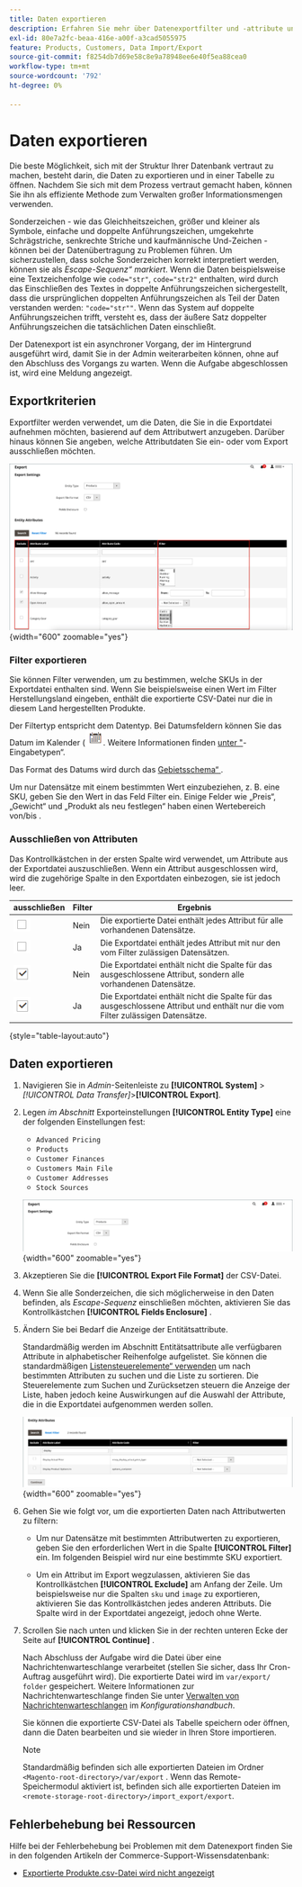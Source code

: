 ```yaml
---
title: Daten exportieren
description: Erfahren Sie mehr über Datenexportfilter und -attribute und darüber, wie Sie Daten aus Ihrem Store exportieren.
exl-id: 80e7a2fc-beaa-416e-a00f-a3cad5055975
feature: Products, Customers, Data Import/Export
source-git-commit: f8254db7d69e58c8e9a78948ee6e40f5ea88cea0
workflow-type: tm+mt
source-wordcount: '792'
ht-degree: 0%

---
```


# Daten exportieren

Die beste Möglichkeit, sich mit der Struktur Ihrer Datenbank vertraut zu machen, besteht darin, die Daten zu exportieren und in einer Tabelle zu öffnen. Nachdem Sie sich mit dem Prozess vertraut gemacht haben, können Sie ihn als effiziente Methode zum Verwalten großer Informationsmengen verwenden.

Sonderzeichen - wie das Gleichheitszeichen, größer und kleiner als Symbole, einfache und doppelte Anführungszeichen, umgekehrte Schrägstriche, senkrechte Striche und kaufmännische Und-Zeichen - können bei der Datenübertragung zu Problemen führen. Um sicherzustellen, dass solche Sonderzeichen korrekt interpretiert werden, können sie als _Escape-Sequenz“ markiert_. Wenn die Daten beispielsweise eine Textzeichenfolge wie `code="str"`, `code="str2"` enthalten, wird durch das Einschließen des Textes in doppelte Anführungszeichen sichergestellt, dass die ursprünglichen doppelten Anführungszeichen als Teil der Daten verstanden werden: `"code="str""`. Wenn das System auf doppelte Anführungszeichen trifft, versteht es, dass der äußere Satz doppelter Anführungszeichen die tatsächlichen Daten einschließt.

Der Datenexport ist ein asynchroner Vorgang, der im Hintergrund ausgeführt wird, damit Sie in der Admin weiterarbeiten können, ohne auf den Abschluss des Vorgangs zu warten. Wenn die Aufgabe abgeschlossen ist, wird eine Meldung angezeigt.

## Exportkriterien

Exportfilter werden verwendet, um die Daten, die Sie in die Exportdatei aufnehmen möchten, basierend auf dem Attributwert anzugeben. Darüber hinaus können Sie angeben, welche Attributdaten Sie ein- oder vom Export ausschließen möchten.

![Datenexportkriterien](./assets/data-export-entity-attributes-exclude.png){width="600" zoomable="yes"}

### Filter exportieren

Sie können Filter verwenden, um zu bestimmen, welche SKUs in der Exportdatei enthalten sind. Wenn Sie beispielsweise einen Wert im Filter Herstellungsland eingeben, enthält die exportierte CSV-Datei nur die in diesem Land hergestellten Produkte.

Der Filtertyp entspricht dem Datentyp. Bei Datumsfeldern können Sie das Datum im Kalender (![) ](../assets/icon-calendar.png). Weitere Informationen finden [ unter &quot;](../catalog/attributes-input-types.md)-Eingabetypen“.

Das Format des Datums wird durch das [Gebietsschema“ ](../getting-started/store-details.md#locale-options).

Um nur Datensätze mit einem bestimmten Wert einzubeziehen, z. B. eine SKU, geben Sie den Wert in das Feld Filter ein. Einige Felder wie „Preis“, „Gewicht“ und „Produkt als neu festlegen“ haben einen Wertebereich von/bis .

### Ausschließen von Attributen

Das Kontrollkästchen in der ersten Spalte wird verwendet, um Attribute aus der Exportdatei auszuschließen. Wenn ein Attribut ausgeschlossen wird, wird die zugehörige Spalte in den Exportdaten einbezogen, sie ist jedoch leer.

| ausschließen | Filter | Ergebnis |
|--- |--- |--- |
| ![Kontrollkästchen deaktiviert](../assets/checkbox-clear.png) | Nein | Die exportierte Datei enthält jedes Attribut für alle vorhandenen Datensätze. |
| ![Kontrollkästchen deaktiviert](../assets/checkbox-clear.png) | Ja | Die Exportdatei enthält jedes Attribut mit nur den vom Filter zulässigen Datensätzen. |
| ![Kontrollkästchen aktiviert](../assets/checkbox-selected.png) | Nein | Die Exportdatei enthält nicht die Spalte für das ausgeschlossene Attribut, sondern alle vorhandenen Datensätze. |
| ![Kontrollkästchen aktiviert](../assets/checkbox-selected.png) | Ja | Die Exportdatei enthält nicht die Spalte für das ausgeschlossene Attribut und enthält nur die vom Filter zulässigen Datensätze. |

{style="table-layout:auto"}

## Daten exportieren

1. Navigieren Sie in _Admin_-Seitenleiste zu **[!UICONTROL System]** > _[!UICONTROL Data Transfer]_>**[!UICONTROL Export]**.

1. Legen _im Abschnitt_ Exporteinstellungen **[!UICONTROL Entity Type]** eine der folgenden Einstellungen fest:

   - `Advanced Pricing`
   - `Products`
   - `Customer Finances`
   - `Customers Main File`
   - `Customer Addresses`
   - `Stock Sources`

   ![Einstellungen für den Datenexport](./assets/data-export-settings.png){width="600" zoomable="yes"}

1. Akzeptieren Sie die **[!UICONTROL Export File Format]** der CSV-Datei.

1. Wenn Sie alle Sonderzeichen, die sich möglicherweise in den Daten befinden, als _Escape-Sequenz_ einschließen möchten, aktivieren Sie das Kontrollkästchen **[!UICONTROL Fields Enclosure]** .

1. Ändern Sie bei Bedarf die Anzeige der Entitätsattribute.

   Standardmäßig werden im Abschnitt Entitätsattribute alle verfügbaren Attribute in alphabetischer Reihenfolge aufgelistet. Sie können die standardmäßigen [Listensteuerelemente“ verwenden](../getting-started/admin-grid-controls.md) um nach bestimmten Attributen zu suchen und die Liste zu sortieren. Die Steuerelemente zum Suchen und Zurücksetzen steuern die Anzeige der Liste, haben jedoch keine Auswirkungen auf die Auswahl der Attribute, die in die Exportdatei aufgenommen werden sollen.

   ![Datenexport - Gefilterte Entitätsattribute](./assets/data-export-filter-entity-attributes.png){width="600" zoomable="yes"}

1. Gehen Sie wie folgt vor, um die exportierten Daten nach Attributwerten zu filtern:

   - Um nur Datensätze mit bestimmten Attributwerten zu exportieren, geben Sie den erforderlichen Wert in die Spalte **[!UICONTROL Filter]** ein. Im folgenden Beispiel wird nur eine bestimmte SKU exportiert.

   - Um ein Attribut im Export wegzulassen, aktivieren Sie das Kontrollkästchen **[!UICONTROL Exclude]** am Anfang der Zeile. Um beispielsweise nur die Spalten `sku` und `image` zu exportieren, aktivieren Sie das Kontrollkästchen jedes anderen Attributs. Die Spalte wird in der Exportdatei angezeigt, jedoch ohne Werte.

1. Scrollen Sie nach unten und klicken Sie in der rechten unteren Ecke der Seite auf **[!UICONTROL Continue]** .

   Nach Abschluss der Aufgabe wird die Datei über eine Nachrichtenwarteschlange verarbeitet (stellen Sie sicher, dass Ihr Cron-Auftrag ausgeführt wird). Die exportierte Datei wird im `var/export/ folder` gespeichert. Weitere Informationen zur Nachrichtenwarteschlange finden Sie unter [Verwalten von Nachrichtenwarteschlangen](https://experienceleague.adobe.com/docs/commerce-operations/configuration-guide/message-queues/manage-message-queues.html?lang=de) im _Konfigurationshandbuch_.

   Sie können die exportierte CSV-Datei als Tabelle speichern oder öffnen, dann die Daten bearbeiten und sie wieder in Ihren Store importieren.

   >[!NOTE]
   >
   >Standardmäßig befinden sich alle exportierten Dateien im Ordner `<Magento-root-directory>/var/export` . Wenn das Remote-Speichermodul aktiviert ist, befinden sich alle exportierten Dateien im `<remote-storage-root-directory>/import_export/export`.

## Fehlerbehebung bei Ressourcen

Hilfe bei der Fehlerbehebung bei Problemen mit dem Datenexport finden Sie in den folgenden Artikeln der Commerce-Support-Wissensdatenbank:

- [Exportierte Produkte.csv-Datei wird nicht angezeigt](https://experienceleague.adobe.com/docs/commerce-knowledge-base/kb/troubleshooting/miscellaneous/exported-products-.csv-file-does-not-appear.html?lang=de)
